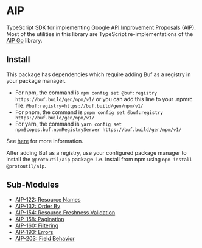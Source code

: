 # AIP

TypeScript SDK for implementing [Google API Improvement Proposals](https://aip.dev/)
(AIP). Most of the utilities in this library are TypeScript re-implementations of the [AIP Go](https://github.com/einride/aip-go) library.

## Install

This package has dependencies which require adding Buf as a registry in your package manager.

- For npm, the command is `npm config set @buf:registry https://buf.build/gen/npm/v1/` or you can add this line to your .npmrc file: `@buf:registry=https://buf.build/gen/npm/v1/`
- For pnpm, the command is `pnpm config set @buf:registry https://buf.build/gen/npm/v1/`
- For yarn, the command is `yarn config set npmScopes.buf.npmRegistryServer https://buf.build/gen/npm/v1/`

See [here](https://buf.build/docs/bsr/generated-sdks/npm/) for more information.

After adding Buf as a registry, use your configured package manager to install the `@protoutil/aip` package. i.e. install from npm using `npm install @protoutil/aip`.

## Sub-Modules

- [AIP-122: Resource Names](src/lib/resourcename/README.md)
- [AIP-132: Order By](src/lib/orderby/README.md)
- [AIP-154: Resource Freshness Validation](src/lib/etag/README.md)
- [AIP-158: Pagination](src/lib/pagination/README.md)
- [AIP-160: Filtering](src/lib/filtering/README.md)
- [AIP-193: Errors](src/lib/errors/README.md)
- [AIP-203: Field Behavior](src/lib/fieldbehavior/README.md)
